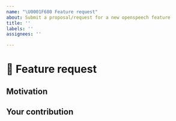 ```yaml
---
name: "\U0001F680 Feature request"
about: Submit a proposal/request for a new openspeech feature
title: ''
labels: ''
assignees: ''

---
```


# 🚀 Feature request



## Motivation



## Your contribution

